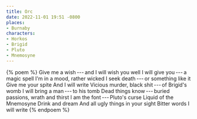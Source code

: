 ```yaml
---
title: Orc
date: 2022-11-01 19:51 -0800
places:
- Burnaby
characters:
- Horkos
- Brigid
- Pluto
- Mnemosyne
---
```

{% poem %}
Give me a wish&#x2009;---&#x2009;and I will wish you well
I will give you&#x2009;---&#x2009;a magic spell
I'm in a mood, rather wicked
I seek death&#x2009;---&#x2009;or something like it
Give me your spite
And I will write
Vicious murder, black shit&#x2009;---&#x2009;of Brigid's womb
I will bring a man&#x2009;---&#x2009;to his tomb
Dead things know&#x2009;---&#x2009;buried passions, wrath and thirst
I am the font&#x2009;---&#x2009;Pluto's curse
Liquid of the Mnemosyne
Drink and dream
And all ugly things in your sight
Bitter words I will write
{% endpoem %}

